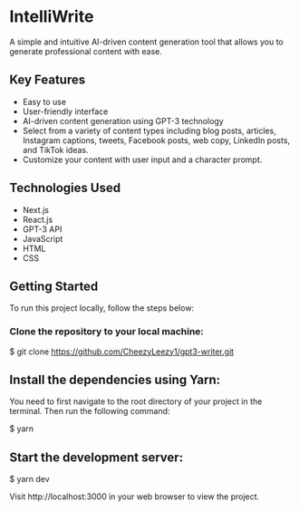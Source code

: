 # IntelliWrite
A simple and intuitive AI-driven content generation tool that allows you to generate professional content with ease.

## Key Features
- Easy to use
- User-friendly interface
- AI-driven content generation using GPT-3 technology
- Select from a variety of content types including blog posts, articles, Instagram captions, tweets, Facebook posts, web copy, LinkedIn posts, and TikTok ideas.
- Customize your content with user input and a character prompt.

## Technologies Used
- Next.js
- React.js
- GPT-3 API
- JavaScript
- HTML
- CSS

## Getting Started
To run this project locally, follow the steps below:


### Clone the repository to your local machine:

$ git clone https://github.com/CheezyLeezy1/gpt3-writer.git


## Install the dependencies using Yarn:
You need to first navigate to the root directory of your project in the terminal. Then run the following command:

$ yarn


## Start the development server:

$ yarn dev

Visit http://localhost:3000 in your web browser to view the project.





